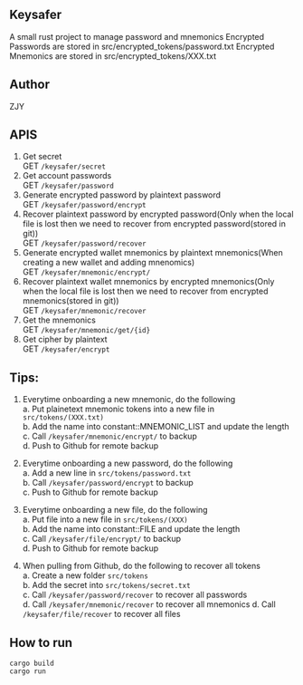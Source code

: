 ## Keysafer

A small rust project to manage password and mnemonics
Encrypted Passwords are stored in src/encrypted_tokens/password.txt
Encrypted Mnemonics are stored in src/encrypted_tokens/XXX.txt

## Author

ZJY

## APIS

1. Get secret  
   GET `/keysafer/secret`
1. Get account passwords  
   GET `/keysafer/password`
1. Generate encrypted password by plaintext password  
   GET `/keysafer/password/encrypt`
1. Recover plaintext password by encrypted password(Only when the local file is lost then we need to recover from encrypted password(stored in git))  
   GET `/keysafer/password/recover`
1. Generate encrypted wallet mnemonics by plaintext mnemonics(When creating a new wallet and adding mnenomics)  
   GET `/keysafer/mnemonic/encrypt/`
1. Recover plaintext wallet mnemonics by encrypted mnemonics(Only when the local file is lost then we need to recover from encrypted mnemonics(stored in git))  
   GET `/keysafer/mnemonic/recover`
1. Get the mnemonics  
   GET `/keysafer/mnemonic/get/{id}`
1. Get cipher by plaintext  
   GET `/keysafer/encrypt`

## Tips:

1. Everytime onboarding a new mnemonic, do the following  
   a. Put plainetext mnemonic tokens into a new file in `src/tokens/(XXX.txt)`  
   b. Add the name into constant::MNEMONIC_LIST and update the length  
   c. Call `/keysafer/mnemonic/encrypt/` to backup  
   d. Push to Github for remote backup

1. Everytime onboarding a new password, do the following  
   a. Add a new line in `src/tokens/password.txt`  
   b. Call `/keysafer/password/encrypt` to backup  
   c. Push to Github for remote backup

1. Everytime onboarding a new file, do the following  
   a. Put file into a new file in `src/tokens/(XXX)`  
   b. Add the name into constant::FILE and update the length  
   c. Call `/keysafer/file/encrypt/` to backup  
   d. Push to Github for remote backup

1. When pulling from Github, do the following to recover all tokens  
   a. Create a new folder `src/tokens`  
   b. Add the secret into `src/tokens/secret.txt`  
   c. Call `/keysafer/password/recover` to recover all passwords  
   d. Call `/keysafer/mnemonic/recover` to recover all mnemonics
   d. Call `/keysafer/file/recover` to recover all files

## How to run

```
cargo build
cargo run
```
